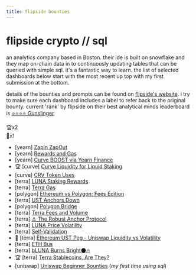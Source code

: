 ```yaml
---
title: flipside bounties
---
```


# flipside crypto // sql
an analytics company based in Boston. their ide is built on snowflake and they map on-chain data in to continuously updating tables that can be queried with simple sql. it's a fantastic way to learn. the list of selected dashboards below start with the most recent up top with my first submission at the bottom.  

details of the bounties and prompts can be found on [flipside's website](https://www.notion.so/Flipside-Crypto-Bounty-Programs-8a6400e3d85049b79875d5200206974e). i try to make sure each dashboard includes a label to refer back to the original bounty. current 'rank' by flipside on their best analytical minds leaderboard is [⭐️⭐️⭐️⭐️ Gunslinger](https://www.notion.so/teamflipside/Flipside-Crypto-BAM-Leaderboard-1154ce81580a4b8fadfcbb3753a9b21d)  


🏆x2  
🥈x1  

 - [yearn] [ZapIn ZapOut](https://app.flipsidecrypto.com/dashboard/zap-in-zap-out-vKo_SO)
 - [yearn] [Rewards and Gas](https://app.flipsidecrypto.com/dashboard/rewards-and-gas-JErope)
 - [yearn] [Curve BOOST via Yearn Fínance](https://app.flipsidecrypto.com/dashboard/curve-boost-via-yearn-finance-iVv66T)
 - 🏆 [curve] [Curve Liquidity for Liquid Staking](https://app.flipsidecrypto.com/dashboard/curve-liquidity-for-liquid-staking-VEGYbj)
 - [curve] [CRV Token Uses](https://app.flipsidecrypto.com/dashboard/crv-token-uses-4MgDA7)
 - [terra] [LUNA Staking Rewards](https://app.flipsidecrypto.com/dashboard/luna-staking-rewards-ZYGSRy)
 - [terra] [Terra Gas](https://app.flipsidecrypto.com/dashboard/terra-gas-KiLJ3Y)
 - [polygon] [Ethereum vs Polygon: Fees Edition](https://app.flipsidecrypto.com/dashboard/ethereum-vs-polygon-fees-edition-ksmL4h)
 - [terra] [UST Anchors Down](https://app.flipsidecrypto.com/dashboard/ust-anchors-down-zIfkt5)
 - [polygon] [Polygon Bridge](https://app.flipsidecrypto.com/dashboard/polygon-bridge-7l07Is)
 - [terra] [Terra Fees and Volume](https://app.flipsidecrypto.com/dashboard/terra-fees-and-volume-nbQqTr)
 - [terra] [⚓️ The Robust Anchor Protocol](https://app.flipsidecrypto.com/dashboard/anchor-protocol-NMwB-4)
 - [terra] [LUNA Price Volatility](https://app.flipsidecrypto.com/dashboard/luna-price-volatility-yTquMU)
 - [terra] [Self-Validation](https://app.flipsidecrypto.com/dashboard/self-validation-xdSPyF)
 - 🥈 [terra] [Ethereum UST Peg - Uniswap Liquidity vs Volatility](https://app.flipsidecrypto.com/dashboard/ethereum-ust-peg-uniswap-liquidity-vs-volatility-aBtxcH)
 - [terra] [ETH Bus](https://app.flipsidecrypto.com/dashboard/eth-bus-MjJMbl)  
 - [terra] [bLUNA Burns Bright🌑🔥](https://app.flipsidecrypto.com/dashboard/b-luna-burns-bright-GSCl6R)
 - 🏆 [terra] [Terra Stablecoins, Are They?](https://app.flipsidecrypto.com/dashboard/terra-stablecoins-are-they-H4uNMJ)
 - [uniswap] [Uniswap Beginner Bounties](https://app.flipsidecrypto.com/dashboard/uni-beginner-bounties-fk3Pkh) (*my first time using sql*)
